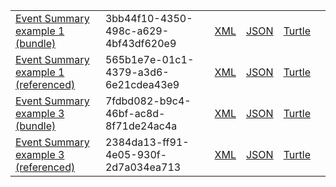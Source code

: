 <table class="list" width="100%">
            <tr>
                <td><a href="Bundle-3bb44f10-4350-498c-a629-4bf43df620e9.html">Event Summary example 1 (bundle)</a></td>
                <td>3bb44f10-4350-498c-a629-4bf43df620e9</td>
                <td><a href="Bundle-3bb44f10-4350-498c-a629-4bf43df620e9.xml.html">XML</a></td>
                <td><a href="Bundle-3bb44f10-4350-498c-a629-4bf43df620e9.json.html">JSON</a></td>
                <td><a href="Bundle-3bb44f10-4350-498c-a629-4bf43df620e9.ttl.html">Turtle</a></td>
                <td></td>
            </tr>
            <tr>
                <td><a href="Composition-565b1e7e-01c1-4379-a3d6-6e21cdea43e9.html">Event Summary example 1 (referenced)</a></td>
                <td>565b1e7e-01c1-4379-a3d6-6e21cdea43e9</td>
                <td><a href="Composition-565b1e7e-01c1-4379-a3d6-6e21cdea43e9.xml.html">XML</a></td>
                <td><a href="Composition-565b1e7e-01c1-4379-a3d6-6e21cdea43e9.json.html">JSON</a></td>
                <td><a href="Composition-565b1e7e-01c1-4379-a3d6-6e21cdea43e9.ttl.html">Turtle</a></td>
                <td></td>
            </tr>
            <tr>
                <td><a href="Bundle-7fdbd082-b9c4-46bf-ac8d-8f71de24ac4a.html">Event Summary example 3 (bundle)</a></td>
                <td>7fdbd082-b9c4-46bf-ac8d-8f71de24ac4a</td>
                <td><a href="Bundle-7fdbd082-b9c4-46bf-ac8d-8f71de24ac4a.xml.html">XML</a></td>
                <td><a href="Bundle-7fdbd082-b9c4-46bf-ac8d-8f71de24ac4a.json.html">JSON</a></td>
                <td><a href="Bundle-7fdbd082-b9c4-46bf-ac8d-8f71de24ac4a.ttl.html">Turtle</a></td>
                <td></td>
            </tr>
			<tr>
                <td><a href="Composition-2384da13-ff91-4e05-930f-2d7a034ea713.html">Event Summary example 3 (referenced)</a></td>
                <td>2384da13-ff91-4e05-930f-2d7a034ea713</td>
                <td><a href="composition-2384da13-ff91-4e05-930f-2d7a034ea713.xml.html">XML</a></td>
                <td><a href="composition-2384da13-ff91-4e05-930f-2d7a034ea713.json.html">JSON</a></td>
                <td><a href="composition-2384da13-ff91-4e05-930f-2d7a034ea713.ttl.html">Turtle</a></td>
                <td></td>
            </tr>  			
 

 </table>
 